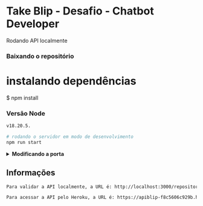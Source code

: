 # Take Blip - Desafio - Chatbot Developer

Rodando API localmente

### Baixando o repositório

# instalando dependências

$ npm install

### Versão Node

```bash
v18.20.5.

# rodando o servidor em modo de desenvolvimento
npm run start
```

<details>
  <summary><strong>Modificando a porta</strong></summary><br />

> A porta padrão é `3000`.

</details>

## Informações

```bash
Para validar a API localmente, a URL é: http://localhost:3000/repositories/github.

Para acessar a API pelo Heroku, a URL é: https://apiblip-f8c5606c929b.herokuapp.com/repositories/github.
```
